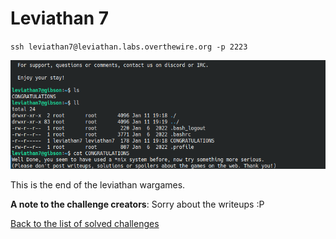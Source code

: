 # Leviathan 7
`ssh leviathan7@leviathan.labs.overthewire.org -p 2223`

![](./shots/shot1.png)

This is the end of the leviathan wargames.

**A note to the challenge creators**: Sorry about the writeups :P

[Back to the list of solved challenges](https://github.com/ricardo-uqueio/ctf_writeups/tree/main/overthewire/leviathan#solved-challenges)
